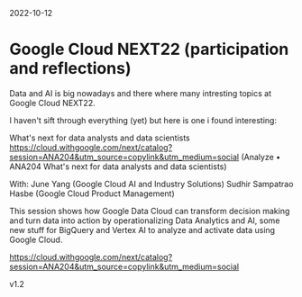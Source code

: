 2022-10-12 

# Google Cloud NEXT22 (participation and reflections)

Data and AI is big nowadays and there where many intresting topics at Google Cloud NEXT22.


I haven't sift through everything (yet) but here is one i found interesting: 

What's next for data analysts and data scientists 
https://cloud.withgoogle.com/next/catalog?session=ANA204&utm_source=copylink&utm_medium=social
(Analyze • ANA204    What's next for data analysts and data scientists)

With: 
June Yang (Google Cloud AI and Industry Solutions)
Sudhir Sampatrao Hasbe (Google Cloud Product Management)

This session shows how Google Data Cloud can transform decision making and turn data into action by operationalizing Data Analytics and AI, some new stuff for BigQuery and Vertex AI to analyze and activate data using Google Cloud.


https://cloud.withgoogle.com/next/catalog?session=ANA204&utm_source=copylink&utm_medium=social


v1.2
